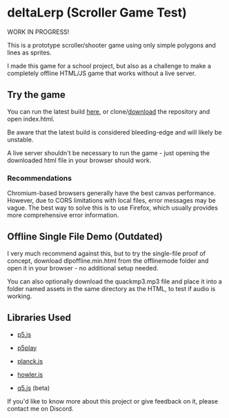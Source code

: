 # deltaLerp (Scroller Game Test)

WORK IN PROGRESS!

This is a prototype scroller/shooter game using only simple polygons and lines as sprites.

I made this game for a school project, but also as a challenge to make a completely offline HTML/JS game that works without a live server.

## Try the game

You can run the latest build [here](https://dukemz.github.io/deltaLerp/), or clone/[download](https://github.com/Dukemz/deltaLerp/archive/refs/heads/main.zip) the repository and open index.html.

Be aware that the latest build is considered bleeding-edge and will likely be unstable.

A live server shouldn't be necessary to run the game - just opening the downloaded html file in your browser should work.

### Recommendations

Chromium-based browsers generally have the best canvas performance. However, due to CORS limitations with local files, error messages may be vague. The best way to solve this is to use Firefox, which usually provides more comprehensive error information.

## Offline Single File Demo (Outdated)

I very much recommend against this, but to try the single-file proof of concept, download dlpoffline.min.html from the offlinemode folder and open it in your browser - no additional setup needed.

You can also optionally download the quackmp3.mp3 file and place it into a folder named assets in the same directory as the HTML, to test if audio is working.

## Libraries Used

- [p5.js](https://p5js.org/)

- [p5play](https://p5play.org/)

- [planck.js](https://piqnt.com/planck.js)

- [howler.js](https://howlerjs.com/)

- [q5.js](https://q5js.org/) (beta)

If you'd like to know more about this project or give feedback on it, please contact me on Discord.
